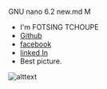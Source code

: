  GNU nano 6.2                                                          new.md                                                             M     
- I'm FOTSING TCHOUPE
- [Github](https://github.com/Fotsingboris)
- [facebook](https://facebook.com/FotsingTchoupe)
- [linked In](https://linkedin.com/in/FOTSINGTCHOUPE)
- Best picture.

![alttext](https://image.shutterstock.com/z/stock-photo-a-picture-of-the-beautiful-view-of-birds-1836263689.jpg)
